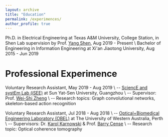```yaml
---
layout: archive
title: "Education"
permalink: /experimences/
author_profile: true
---
```


Ph.D. in Electrical Engineering at Texas A&M University, College Station, in Shen Lab supervision by Prof. [Yang Shen](https://shen-lab.github.io/), Aug 2019 - Present \\
Bachelor of Engineering in Information Engineering at Xi'an Jiaotong University, Aug 2015 - Jun 2019 

Professional Experimence
=====
Voluntary Research Assistant, May 2019 - Aug 2019 \\
-- [SciencE and systEm Lab (iSEE)](https://www.isee-ai.cn/) at Sun Yat-Sen University, Guangzhou \\
-- Supervisor: Prof. [Wei-Shi Zheng](https://www.isee-ai.cn/~zhwshi/) \\
-- Research topics: Graph convolutional networks, skeleton-based action recognition

Voluntary Research Assistant, Jul 2018 - Aug 2018 \\
-- [Optical+Biomedical Engineering Laboratory (OBEL)](http://obel.ee.uwa.edu.au/) at The University of Western Australia, Perth \\
-- Supervisors: Dr. [Karol Karnowski](https://scholar.google.com/citations?user=piE2NlMAAAAJ&hl=en&oi=ao) & Prof. [Barry Cense](https://scholar.google.com/citations?user=j88vA6YAAAAJ&hl=en&oi=ao) \\
-- Research topic: Optical coherence tomography

